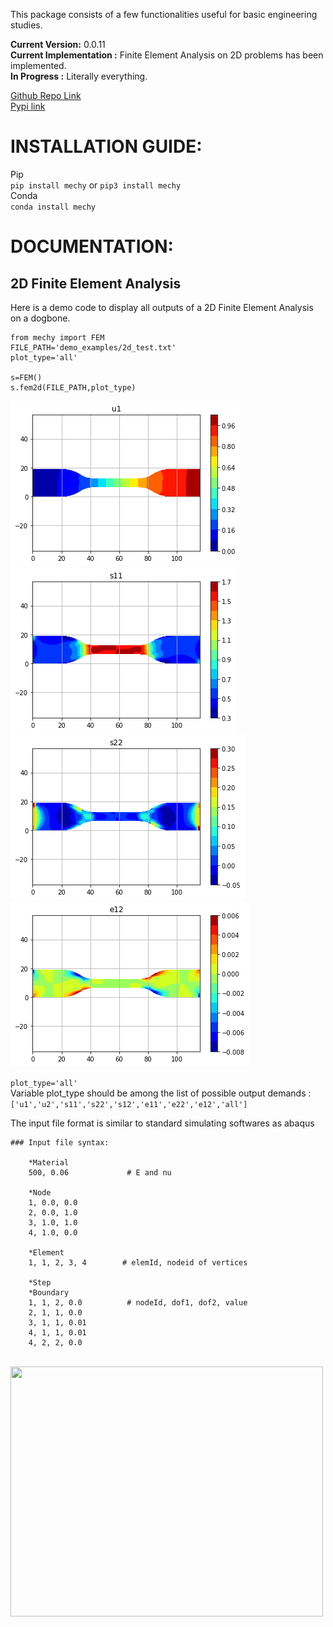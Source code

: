 This package consists of a few functionalities useful for basic engineering studies.

**Current Version:** 0.0.11\
**Current Implementation :** Finite Element Analysis on 2D problems has been implemented.\
**In Progress :** Literally everything.

[Github Repo Link](https://github.com/sayanbiswas023/mechy)\
[Pypi link](https://pypi.org/project/mechy/)

# INSTALLATION GUIDE:
Pip\
`pip install mechy` or `pip3 install mechy`\
Conda\
`conda install mechy`

# DOCUMENTATION:

## 2D Finite Element Analysis
Here is a demo code to display all outputs of a 2D Finite Element Analysis on a dogbone.

```
from mechy import FEM
FILE_PATH='demo_examples/2d_test.txt'
plot_type='all'

s=FEM()
s.fem2d(FILE_PATH,plot_type)
```

![Displacement_X](https://raw.githubusercontent.com/sayanbiswas023/mechy/master/mechy/images/u1.png)
![stress_11](https://raw.githubusercontent.com/sayanbiswas023/mechy/master/mechy/images/s11.png)
![stress_22](https://raw.githubusercontent.com/sayanbiswas023/mechy/master/mechy/images/s22.png)
![strain_12](https://raw.githubusercontent.com/sayanbiswas023/mechy/master/mechy/images/e12.png)


`plot_type='all'`\
Variable plot_type should be among the list of possible output demands :
`['u1','u2','s11','s22','s12','e11','e22','e12','all'] `

The input file format is similar to standard simulating softwares as abaqus

```
### Input file syntax:

    *Material
    500, 0.06             # E and nu
    
    *Node
    1, 0.0, 0.0
    2, 0.0, 1.0
    3, 1.0, 1.0
    4, 1.0, 0.0
    
    *Element
    1, 1, 2, 3, 4        # elemId, nodeid of vertices
    
    *Step
    *Boundary
    1, 1, 2, 0.0          # nodeId, dof1, dof2, value
    2, 1, 1, 0.0
    3, 1, 1, 0.01
    4, 1, 1, 0.01
    4, 2, 2, 0.0
```

<br>

<img src="https://media.tenor.com/rJ4wiVqdmcAAAAAC/sponge-bob-hammer.gif" width="500" height="400">
